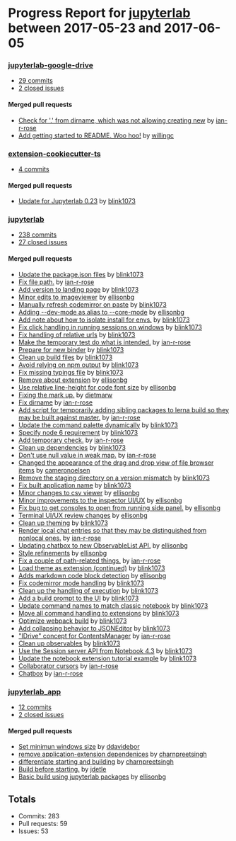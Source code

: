 # Progress Report for [jupyterlab](https://github.com/jupyterlab) between 2017-05-23 and 2017-06-05

### [jupyterlab-google-drive](https://github.com/jupyterlab/jupyterlab-google-drive)
-  [29 commits](https://github.com/jupyterlab/jupyterlab-google-drive/compare/master@%7B1495522800%7D...master@%7B1496646000%7D)
-  [2 closed issues](https://github.com/jupyterlab/jupyterlab-google-drive/issues?utf8=%E2%9C%93&q=is%3Aissue%20closed%3A2017-05-23..2017-06-05)

#### Merged pull requests
- [Check for '.' from dirname, which was not allowing creating new](https://github.com/jupyterlab/jupyterlab-google-drive/pull/11) by [ian-r-rose](https://github.com/ian-r-rose)
- [Add getting started to README. Woo hoo!](https://github.com/jupyterlab/jupyterlab-google-drive/pull/10) by [willingc](https://github.com/willingc)

### [extension-cookiecutter-ts](https://github.com/jupyterlab/extension-cookiecutter-ts)
-  [4 commits](https://github.com/jupyterlab/extension-cookiecutter-ts/compare/master@%7B1495522800%7D...master@%7B1496646000%7D)

#### Merged pull requests
- [Update for Jupyterlab 0.23](https://github.com/jupyterlab/extension-cookiecutter-ts/pull/13) by [blink1073](https://github.com/blink1073)

### [jupyterlab](https://github.com/jupyterlab/jupyterlab)
-  [238 commits](https://github.com/jupyterlab/jupyterlab/compare/master@%7B1495522800%7D...master@%7B1496646000%7D)
-  [27 closed issues](https://github.com/jupyterlab/jupyterlab/issues?utf8=%E2%9C%93&q=is%3Aissue%20closed%3A2017-05-23..2017-06-05)

#### Merged pull requests
- [Update the package.json files](https://github.com/jupyterlab/jupyterlab/pull/2344) by [blink1073](https://github.com/blink1073)
- [Fix file path.](https://github.com/jupyterlab/jupyterlab/pull/2343) by [ian-r-rose](https://github.com/ian-r-rose)
- [Add version to landing page](https://github.com/jupyterlab/jupyterlab/pull/2342) by [blink1073](https://github.com/blink1073)
- [Minor edits to imageviewer](https://github.com/jupyterlab/jupyterlab/pull/2340) by [ellisonbg](https://github.com/ellisonbg)
- [Manually refresh codemirror on paste](https://github.com/jupyterlab/jupyterlab/pull/2339) by [blink1073](https://github.com/blink1073)
- [Adding --dev-mode as alias to --core-mode](https://github.com/jupyterlab/jupyterlab/pull/2338) by [ellisonbg](https://github.com/ellisonbg)
- [Add note about how to isolate install for envs.](https://github.com/jupyterlab/jupyterlab/pull/2337) by [blink1073](https://github.com/blink1073)
- [Fix click handling in running sessions on windows](https://github.com/jupyterlab/jupyterlab/pull/2335) by [blink1073](https://github.com/blink1073)
- [Fix handling of relative urls](https://github.com/jupyterlab/jupyterlab/pull/2334) by [blink1073](https://github.com/blink1073)
- [Make the temporary test do what is intended.](https://github.com/jupyterlab/jupyterlab/pull/2329) by [ian-r-rose](https://github.com/ian-r-rose)
- [Prepare for new binder](https://github.com/jupyterlab/jupyterlab/pull/2328) by [blink1073](https://github.com/blink1073)
- [Clean up build files](https://github.com/jupyterlab/jupyterlab/pull/2325) by [blink1073](https://github.com/blink1073)
- [Avoid relying on npm output](https://github.com/jupyterlab/jupyterlab/pull/2324) by [blink1073](https://github.com/blink1073)
- [Fix missing typings file](https://github.com/jupyterlab/jupyterlab/pull/2323) by [blink1073](https://github.com/blink1073)
- [Remove about extension](https://github.com/jupyterlab/jupyterlab/pull/2322) by [ellisonbg](https://github.com/ellisonbg)
- [Use relative line-height for code font size](https://github.com/jupyterlab/jupyterlab/pull/2320) by [ellisonbg](https://github.com/ellisonbg)
- [Fixing the mark up.](https://github.com/jupyterlab/jupyterlab/pull/2318) by [dietmarw](https://github.com/dietmarw)
- [Fix dirname](https://github.com/jupyterlab/jupyterlab/pull/2316) by [ian-r-rose](https://github.com/ian-r-rose)
- [Add script for temporarily adding sibling packages to lerna build so they may be built against master.](https://github.com/jupyterlab/jupyterlab/pull/2314) by [ian-r-rose](https://github.com/ian-r-rose)
- [Update the command palette dynamically](https://github.com/jupyterlab/jupyterlab/pull/2313) by [blink1073](https://github.com/blink1073)
- [Specify node 6 requirement](https://github.com/jupyterlab/jupyterlab/pull/2312) by [blink1073](https://github.com/blink1073)
- [Add temporary check.](https://github.com/jupyterlab/jupyterlab/pull/2311) by [ian-r-rose](https://github.com/ian-r-rose)
- [Clean up dependencies](https://github.com/jupyterlab/jupyterlab/pull/2310) by [blink1073](https://github.com/blink1073)
- [Don't use null value in weak map.](https://github.com/jupyterlab/jupyterlab/pull/2309) by [ian-r-rose](https://github.com/ian-r-rose)
- [Changed the appearance of the drag and drop view of file browser items](https://github.com/jupyterlab/jupyterlab/pull/2306) by [cameronoelsen](https://github.com/cameronoelsen)
- [Remove the staging directory on a version mismatch](https://github.com/jupyterlab/jupyterlab/pull/2304) by [blink1073](https://github.com/blink1073)
- [Fix built application name](https://github.com/jupyterlab/jupyterlab/pull/2303) by [blink1073](https://github.com/blink1073)
- [Minor changes to csv viewer](https://github.com/jupyterlab/jupyterlab/pull/2300) by [ellisonbg](https://github.com/ellisonbg)
- [Minor improvements to the inspector UI/UX](https://github.com/jupyterlab/jupyterlab/pull/2299) by [ellisonbg](https://github.com/ellisonbg)
- [Fix bug to get consoles to open from running side panel.](https://github.com/jupyterlab/jupyterlab/pull/2298) by [ellisonbg](https://github.com/ellisonbg)
- [Terminal UI/UX review changes](https://github.com/jupyterlab/jupyterlab/pull/2297) by [ellisonbg](https://github.com/ellisonbg)
- [Clean up theming](https://github.com/jupyterlab/jupyterlab/pull/2294) by [blink1073](https://github.com/blink1073)
- [Render local chat entries so that they may be distinguished from nonlocal ones.](https://github.com/jupyterlab/jupyterlab/pull/2293) by [ian-r-rose](https://github.com/ian-r-rose)
- [Updating chatbox to new ObservableList API.](https://github.com/jupyterlab/jupyterlab/pull/2292) by [ellisonbg](https://github.com/ellisonbg)
- [Style refinements](https://github.com/jupyterlab/jupyterlab/pull/2290) by [ellisonbg](https://github.com/ellisonbg)
- [Fix a couple of path-related things.](https://github.com/jupyterlab/jupyterlab/pull/2286) by [ian-r-rose](https://github.com/ian-r-rose)
- [Load theme as extension (continued)](https://github.com/jupyterlab/jupyterlab/pull/2283) by [blink1073](https://github.com/blink1073)
- [Adds markdown code block detection](https://github.com/jupyterlab/jupyterlab/pull/2270) by [ellisonbg](https://github.com/ellisonbg)
- [Fix codemirror mode handling](https://github.com/jupyterlab/jupyterlab/pull/2268) by [blink1073](https://github.com/blink1073)
- [Clean up the handling of execution](https://github.com/jupyterlab/jupyterlab/pull/2266) by [blink1073](https://github.com/blink1073)
- [Add a build prompt to the UI](https://github.com/jupyterlab/jupyterlab/pull/2265) by [blink1073](https://github.com/blink1073)
- [Update command names to match classic notebook](https://github.com/jupyterlab/jupyterlab/pull/2262) by [blink1073](https://github.com/blink1073)
- [Move all command handling to extensions](https://github.com/jupyterlab/jupyterlab/pull/2261) by [blink1073](https://github.com/blink1073)
- [Optimize webpack build](https://github.com/jupyterlab/jupyterlab/pull/2257) by [blink1073](https://github.com/blink1073)
- [Add collapsing behavior to JSONEditor](https://github.com/jupyterlab/jupyterlab/pull/2250) by [blink1073](https://github.com/blink1073)
- ["IDrive" concept for ContentsManager](https://github.com/jupyterlab/jupyterlab/pull/2248) by [ian-r-rose](https://github.com/ian-r-rose)
- [Clean up observables](https://github.com/jupyterlab/jupyterlab/pull/2232) by [blink1073](https://github.com/blink1073)
- [Use the Session server API from Notebook 4.3](https://github.com/jupyterlab/jupyterlab/pull/2226) by [blink1073](https://github.com/blink1073)
- [Update the notebook extension tutorial example](https://github.com/jupyterlab/jupyterlab/pull/2224) by [blink1073](https://github.com/blink1073)
- [Collaborator cursors](https://github.com/jupyterlab/jupyterlab/pull/2139) by [ian-r-rose](https://github.com/ian-r-rose)
- [Chatbox](https://github.com/jupyterlab/jupyterlab/pull/2118) by [ian-r-rose](https://github.com/ian-r-rose)

### [jupyterlab_app](https://github.com/jupyterlab/jupyterlab_app)
-  [12 commits](https://github.com/jupyterlab/jupyterlab_app/compare/master@%7B1495522800%7D...master@%7B1496646000%7D)
-  [2 closed issues](https://github.com/jupyterlab/jupyterlab_app/issues?utf8=%E2%9C%93&q=is%3Aissue%20closed%3A2017-05-23..2017-06-05)

#### Merged pull requests
- [Set minimun windows size](https://github.com/jupyterlab/jupyterlab_app/pull/14) by [ddavidebor](https://github.com/ddavidebor)
- [remove application-extension dependenices](https://github.com/jupyterlab/jupyterlab_app/pull/10) by [charnpreetsingh](https://github.com/charnpreetsingh)
- [differentiate starting and building](https://github.com/jupyterlab/jupyterlab_app/pull/9) by [charnpreetsingh](https://github.com/charnpreetsingh)
- [Build before starting.](https://github.com/jupyterlab/jupyterlab_app/pull/7) by [jdetle](https://github.com/jdetle)
- [Basic build using jupyterlab packages](https://github.com/jupyterlab/jupyterlab_app/pull/6) by [ellisonbg](https://github.com/ellisonbg)

## Totals
- Commits: 283
- Pull requests: 59
- Issues: 53
